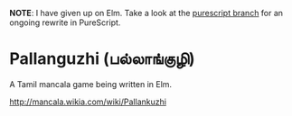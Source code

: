 **NOTE**: I have given up on Elm. Take a look at the [purescript branch](https://github.com/srid/Pallanguzhi/tree/purescript) for an ongoing rewrite in PureScript.

# Pallanguzhi (பல்லாங்குழி)

A Tamil mancala game being written in Elm.

http://mancala.wikia.com/wiki/Pallankuzhi
